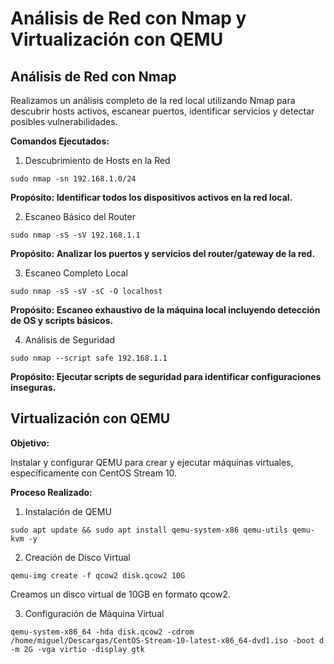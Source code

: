 # Análisis de Red con Nmap y Virtualización con QEMU
## Análisis de Red con Nmap

Realizamos un análisis completo de la red local utilizando Nmap para descubrir hosts activos, escanear puertos, identificar servicios y detectar posibles vulnerabilidades.

**Comandos Ejecutados:**
1. Descubrimiento de Hosts en la Red
```
sudo nmap -sn 192.168.1.0/24
```
**Propósito: Identificar todos los dispositivos activos en la red local.**

2. Escaneo Básico del Router
```
sudo nmap -sS -sV 192.168.1.1
```
**Propósito: Analizar los puertos y servicios del router/gateway de la red.**

3. Escaneo Completo Local
```
sudo nmap -sS -sV -sC -O localhost
```
**Propósito: Escaneo exhaustivo de la máquina local incluyendo detección de OS y scripts básicos.**

4. Análisis de Seguridad
```
sudo nmap --script safe 192.168.1.1
```
**Propósito: Ejecutar scripts de seguridad para identificar configuraciones inseguras.**


## Virtualización con QEMU
**Objetivo:**

Instalar y configurar QEMU para crear y ejecutar máquinas virtuales, específicamente con CentOS Stream 10.

**Proceso Realizado:**

1. Instalación de QEMU
```
sudo apt update && sudo apt install qemu-system-x86 qemu-utils qemu-kvm -y
```
2. Creación de Disco Virtual
```
qemu-img create -f qcow2 disk.qcow2 10G
```
Creamos un disco virtual de 10GB en formato qcow2.

3. Configuración de Máquina Virtual
```
qemu-system-x86_64 -hda disk.qcow2 -cdrom /home/miguel/Descargas/CentOS-Stream-10-latest-x86_64-dvd1.iso -boot d -m 2G -vga virtio -display gtk
```
</html>
